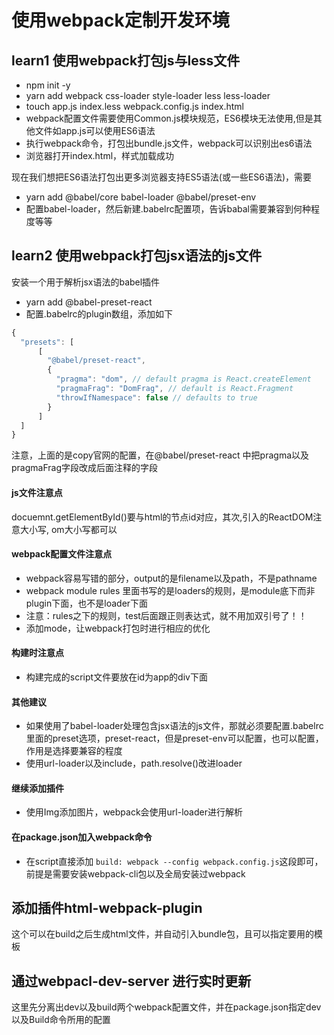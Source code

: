 # 使用webpack定制开发环境

## learn1 使用webpack打包js与less文件

- npm init -y
- yarn add webpack css-loader style-loader less less-loader
- touch app.js index.less webpack.config.js index.html
- webpack配置文件需要使用Common.js模块规范，ES6模块无法使用,但是其他文件如app.js可以使用ES6语法
- 执行webpack命令，打包出bundle.js文件，webpack可以识别出es6语法
- 浏览器打开index.html，样式加载成功

现在我们想把ES6语法打包出更多浏览器支持ES5语法(或一些ES6语法)，需要

- yarn add @babel/core babel-loader @babel/preset-env
- 配置babel-loader，然后新建.babelrc配置项，告诉babal需要兼容到何种程度等等

## learn2 使用webpack打包jsx语法的js文件

安装一个用于解析jsx语法的babel插件 
- yarn add @babel-preset-react
- 配置.babelrc的plugin数组，添加如下
```js
{
  "presets": [
      [
        "@babel/preset-react",
        {
          "pragma": "dom", // default pragma is React.createElement
          "pragmaFrag": "DomFrag", // default is React.Fragment
          "throwIfNamespace": false // defaults to true
        }
      ]
  ]
}
```
注意，上面的是copy官网的配置，在@babel/preset-react 中把pragma以及 pragmaFrag字段改成后面注释的字段

#### js文件注意点
docuemnt.getElementById()要与html的节点id对应，其次,引入的ReactDOM注意大小写, om大小写都可以

#### webpack配置文件注意点
- webpack容易写错的部分，output的是filename以及path，不是pathname
- webpack module rules 里面书写的是loaders的规则，是module底下而非plugin下面，也不是loader下面
- 注意：rules之下的规则，test后面跟正则表达式，就不用加双引号了！！
- 添加mode，让webpack打包时进行相应的优化

#### 构建时注意点
- 构建完成的script文件要放在id为app的div下面

#### 其他建议
- 如果使用了babel-loader处理包含jsx语法的js文件，那就必须要配置.babelrc里面的preset选项，preset-react，但是preset-env可以配置，也可以配置，作用是选择要兼容的程度
- 使用url-loader以及include，path.resolve()改进loader

#### 继续添加插件
- 使用Img添加图片，webpack会使用url-loader进行解析

#### 在package.json加入webpack命令
- 在script直接添加 `build: webpack --config webpack.config.js`这段即可，前提是需要安装webpack-cli包以及全局安装过webpack

## 添加插件html-webpack-plugin
这个可以在build之后生成html文件，并自动引入bundle包，且可以指定要用的模板

## 通过webpacl-dev-server 进行实时更新
这里先分离出dev以及build两个webpack配置文件，并在package.json指定dev以及Build命令所用的配置